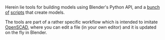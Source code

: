 Herein lie tools for building models using Blender's Python API, and a [bunch](lens-cap.py) [of](draintray.py) [scripts](change-sorter.py) that create models.

The tools are part of a rather specific workflow which is intended to imitate [OpenSCAD](https://openscad.org/), where you can edit a file (in your own editor) and it is updated on the fly in Blender.
